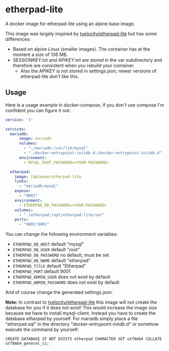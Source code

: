 # etherpad-lite
A docker image for etherpad-lite using an alpine base image.

This image was largely inspired by [tvelocity/etherpad-lite](https://hub.docker.com/r/tvelocity/etherpad-lite/) but has some differences:

 - Based on alpine Linux (smaller images). The container has at the moment a size of 136 MB.
 - SESSIONKEY.txt and APIKEY.txt are stored in the var subdirectory and therefore are consistent when you rebuild your container.
	 - Also the APIKEY is not stored in settings.json, newer versions of etherpad-lite don't like this.

## Usage
Here is a usage example in docker-compose, if you don't use compose I'm confident you can figure it out:

```yml
version: '3'

services:
  mariadb:
      image: mariadb
      volumes:
        - "./mariadb:/var/lib/mysql"
        - "./docker-entrypoint-initdb.d:/docker-entrypoint-initdb.d"
      environment:
        - MYSQL_ROOT_PASSWORD=<YOUR-PASSWORD>

  etherpad:
    image: fabianwe/etherpad-lite
    links:
      - "mariadb:mysql"
    expose:
      - "9001"
    environment:
      - ETHERPAD_DB_PASSWORD=<YOUR-PASSWORD>
    volumes:
      - "./etherpad:/opt/etherpad-lite/var"
    ports:
      - "9001:9001"
```

You can change the following environment variables:

 - `ETHERPAD_DB_HOST` default "mysql"
 - `ETHERPAD_DB_USER` default "root"
 - `ETHERPAD_DB_PASSWORD` no default, must be set
 - `ETHERPAD_DB_NAME` default "etherpad"
 - `ETHERPAD_TITLE` default "Etherpad"
 - `ETHERPAD_PORT` default 9001
 - `ETHERPAD_ADMIN_USER` does not exist by default
 - `ETHERPAD_ADMIN_PASSWORD` does not exist by default

And of course change the generated settings.json.

**Note:** In contrast to [tvelocity/etherpad-lite](https://hub.docker.com/r/tvelocity/etherpad-lite/) this image will not create the database for you if it does not exist! This would increase the image size because we have to install mysql-client.
Instead you have to create the database *etherpad* by yourself. For mariadb simply place a file "etherpad.sql" in the directory "docker-entrypoint-initdb.d" or somehow execute the command by yourself:
```mysql
CREATE DATABASE IF NOT EXISTS etherpad CHARACTER SET utf8mb4 COLLATE utf8mb4_general_ci;
```
